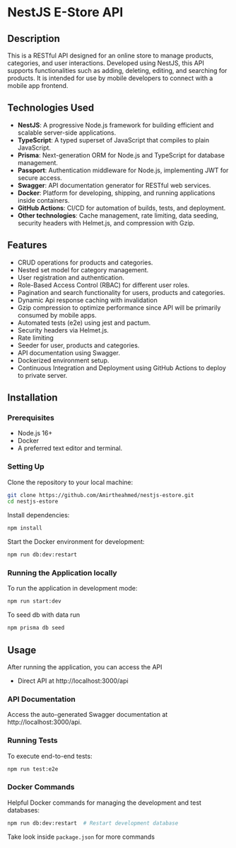 # NestJS E-Store API

## Description

This is a RESTful API designed for an online store to manage products, categories, and user interactions. Developed using NestJS, this API supports functionalities such as adding, deleting, editing, and searching for products. It is intended for use by mobile developers to connect with a mobile app frontend.

## Technologies Used

- **NestJS**: A progressive Node.js framework for building efficient and scalable server-side applications.
- **TypeScript**: A typed superset of JavaScript that compiles to plain JavaScript.
- **Prisma**: Next-generation ORM for Node.js and TypeScript for database management.
- **Passport**: Authentication middleware for Node.js, implementing JWT for secure access.
- **Swagger**: API documentation generator for RESTful web services.
- **Docker**: Platform for developing, shipping, and running applications inside containers.
- **GitHub Actions**: CI/CD for automation of builds, tests, and deployment.
- **Other technologies**: Cache management, rate limiting, data seeding, security headers with Helmet.js, and compression with Gzip.

## Features

- CRUD operations for products and categories.
- Nested set model for category management.
- User registration and authentication.
- Role-Based Access Control (RBAC) for different user roles.
- Pagination and search functionality for users, products and categories.
- Dynamic Api response caching with invalidation
- Gzip compression to optimize performance since API will be primarily consumed by mobile apps.
- Automated tests (e2e) using jest and pactum.
- Security headers via Helmet.js.
- Rate limiting
- Seeder for user, products and categories.
- API documentation using Swagger.
- Dockerized environment setup.
- Continuous Integration and Deployment using GitHub Actions to deploy to private server.

## Installation

### Prerequisites

- Node.js 16+
- Docker
- A preferred text editor and terminal.

### Setting Up

Clone the repository to your local machine:

```bash
git clone https://github.com/Amirtheahmed/nestjs-estore.git
cd nestjs-estore
```

Install dependencies:

```bash
npm install
```

Start the Docker environment for development:

```bash
npm run db:dev:restart
```

### Running the Application locally

To run the application in development mode:

```bash
npm run start:dev
```

To seed db with data run

```bash
npm prisma db seed
```

## Usage

After running the application, you can access the API 

- Direct API at http://localhost:3000/api

### API Documentation

Access the auto-generated Swagger documentation at http://localhost:3000/api.

### Running Tests

To execute end-to-end tests:

```bash
npm run test:e2e
```

### Docker Commands

Helpful Docker commands for managing the development and test databases:

```bash
npm run db:dev:restart  # Restart development database
```

Take look inside `package.json` for more commands
